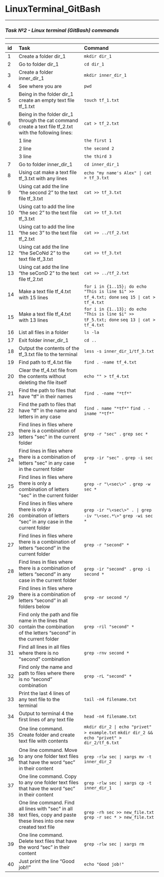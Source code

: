 # LinuxTerminal_GitBash
__________________________________________________________________________________
### **_Task №2 - Linux terminal (GitBash) commands_**
__________________________________________________________________________________
| id |  Task    | Command   |
| :---   | :--- | :--- |
| 1 | Create a folder dir_1   | `mkdir dir_1`   |
| 2 | Go to folder dir_1   | `cd dir_1`   |
| 3 | Create a folder inner_dir_1   | `mkdir inner_dir_1`   |
| 4 | See where you are   | `pwd`   |
| 5 | Being in the folder dir_1 create an empty text file tf_1.txt   | `touch tf_1.txt`   |
| 6 | Being in the folder dir_1 through the cat command create a text file tf_2.txt with the following lines:   | `cat > tf_2.txt`   |
|  |  1 line  | `the first 1` |
|  |  2 line  | `the second 2`  |
|  |  3 line  | `the third 3`  |
| 7 | Go to folder inner_dir_1    | `cd inner_dir_1`   |
| 8 | Using cat make a text file tf_3.txt with any lines   | `echo "my name's Alex" \| cat > tf_3.txt`   |
| 9 | Using cat add the line “the second 2” to the text file tf_3.txt   | `cat >> tf_3.txt`   |
| 10 | Using cat to add the line “the sec 2” to the text file tf_3.txt   | `cat >> tf_3.txt`    |
| 11 | Using cat to add the line “the sec 3” to the text file tf_2.txt   | `cat >> ../tf_2.txt`   |
| 12 | Using cat add the line “the SeCoNd 2” to the text file tf_3.txt   | `cat >> tf_3.txt`   |
| 13 | Using cat add the line “the seConD 2” to the text file tf_2.txt   | `cat >> ../tf_2.txt`   |
| 14 | Make a text file tf_4.txt with 15 lines   | `for i in {1..15}; do echo "This is line $i" >> tf_4.txt; done` `seq 15 \| cat > tf_4.txt`   |
| 15 | Make a text file tf_4.txt with 13 lines   | `for i in {1..13}; do echo "This is line $i" >> tF_5.txt; done` `seq 13 \| cat > tf_4.txt `   |
| 16 | List all files in a folder   | `ls -la`   |
| 17 | Exit folder inner_dir_1   | `cd ..`   |
| 18 | Output the contents of the tf_3.txt file to the terminal   | `less -s inner_dir_1/tf_3.txt`   |
| 19 | Find path to tf_4.txt file   | `find . -name tf_4.txt`   |
| 20 | Clear the tf_4.txt file from the contents without deleting the file itself   | `echo "" > tf_4.txt`   |
| 21 | Find the path to files that have "tf" in their names   | `find . -name "*tf*"`   |
| 22 | Find the path to files that have "tf" in the name and letters in any case   | `find . name "*tf*"` `find . -iname "*tf*"`   |
| 23 | Find lines in files where there is a combination of letters "sec" in the current folder   | `grep -r "sec" .` `grep sec *`   |
| 24 | Find lines in files where there is a combination of letters "sec" in any case in the current folder   | `grep -ir "sec" .` `grep -i sec *`   |
| 25 | Find lines in files where there is only a combination of letters "sec" in the current folder   | `grep -r "\<sec\>" .` `grep -w sec *`  |
| 26 | Find lines in files where there is only a combination of letters “sec” in any case in the current folder   | `grep -ir "\<sec\>" . \| grep -iv "\<sec.*\>"` `grep -wi sec *`  |
| 27 | Find lines in files where there is a combination of letters “second” in the current folder   | `grep -r "second" *`   |
| 28 | Find lines in files where there is a combination of letters “second” in any case in the current folder   | `grep -ir "second" .` `grep -i second *`   |
| 29 | Find lines in files where there is a combination of letters “second” in all folders below   | `grep -nr second */`   |
| 30 | Find only the path and file name in the lines that contain the combination of the letters “second” in the current folder   | `grep -ril "second" *`   |
| 31 | Find all lines in all files where there is no "second" combination   | `grep -rnv second *`   |
| 32 | Find only the name and path to files where there is no “second” combination   | `grep -rL "second" *`   |
| 33 | Print the last 4 lines of any text file to the terminal   |  `tail -n4 filename.txt`    |
| 34 | Output to terminal 4 the first lines of any text file   |   `head -n4 filename.txt`    |
| 35 | One line command. Create folder and create text file with contents   | `mkdir dir_2 \| echo "privet" > example.txt` `mkdir dir_2 && echo "privet" > dir_2/tf_6.txt`   |
| 36 | One line command. Move to any one folder text files that have the word “sec” in their content   | `grep -rlw sec \| xargs mv -t inner_dir_2`   |
| 37 | One line command. Copy to any one folder text files that have the word “sec” in their content   | `grep -rlw sec \| xargs cp -t inner_dir_1`   |
| 38 | One line command. Find all lines with "sec" in all text files, copy and paste these lines into one new created text file   | `grep -rh sec >> new_file.txt` `grep -r sec * > new_file.txt`   |
| 39 | One line command. Delete text files that have the word “sec” in their content   | `grep -rlw sec \| xargs rm`   |
| 40 | Just print the line “Good job!!”   |   `echo "Good job!"`     |

